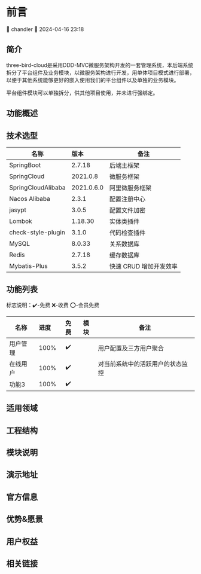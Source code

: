 [//]: # (preface-前言)

# 前言

<div class="tagBarBadge">
    <Badge type="info" text="原创" />
    <span>📝 chandler</span>
    <span>📆 2024-04-16 23:18</span>
</div>

## 简介

three-bird-cloud是采用DDD-MVC微服务架构开发的一套管理系统，本后端系统拆分了平台组件及业务模块，以微服务架构进行开发，用单体项目模式进行部署，
以便于其他系统能够更好的嵌入使用我们的平台组件以及单独的业务模块。

平台组件模块可以单独拆分，供其他项目使用，并未进行强绑定。

## 功能概述

## 技术选型

| 名称                 | 版本         | 备注             |
|--------------------|:-----------|----------------|
| SpringBoot         | 2.7.18     | 后端主框架          |
| SpringCloud        | 2021.0.8   | 微服务框架          |
| SpringCloudAlibaba | 2021.0.6.0 | 阿里微服务框架        |
| Nacos Alibaba      | 2.3.1      | 配置注册中心         |
| jasypt             | 3.0.5      | 配置文件加密         |
| Lombok             | 1.18.30    | 实体类插件          |
| check-style-plugin | 3.1.0      | 代码检查插件         |
| MySQL              | 8.0.33     | 关系数据库          |
| Redis              | 2.7.18     | 缓存数据库          |
| Mybatis-Plus       | 3.5.2      | 快速 CRUD 增加开发效率 |

## 功能列表

标志说明：✔️-免费 ❌-收费 ⭕-会员免费

| 名称   | 进度   | 免费 | 模块 | 备注               |
|------|:-----|:--:|----|------------------|
| 用户管理 | 100% | ✔️ |    | 用户配置及三方用户聚合      |
| 在线用户 | 100% | ✔️ |    | 对当前系统中的活跃用户的状态监控 |
| 功能3  | 100% | ✔️ |    |                  |

## 适用领域

## 工程结构

## 模块说明

## 演示地址

## 官方信息

## 优势&愿景

## 用户权益

## 相关链接

